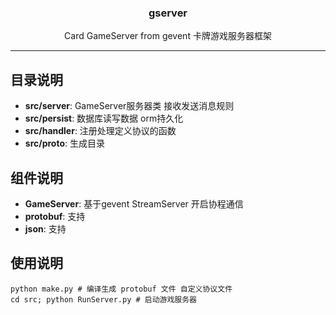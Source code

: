<h3 align="center">gserver</h3>


<p align="center">
    Card GameServer from gevent
    卡牌游戏服务器框架 
</p>

---

## 目录说明

- **src/server**: GameServer服务器类 接收发送消息规则
- **src/persist**: 数据库读写数据 orm持久化
- **src/handler**: 注册处理定义协议的函数
- **src/proto**: 生成目录

## 组件说明

- **GameServer**: 基于gevent StreamServer 开启协程通信
- **protobuf**: 支持
- **json**: 支持

## 使用说明

```commandline
python make.py # 编译生成 protobuf 文件 自定义协议文件
cd src; python RunServer.py # 启动游戏服务器 
```
